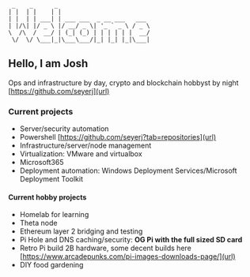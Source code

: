 ```
 _    _      _                           
| |  | |    | |                          
| |  | | ___| | ___ ___  _ __ ___   ___  
| |/\| |/ _ \ |/ __/ _ \| '_ ` _ \ / _ \ 
\  /\  /  __/ | (_| (_) | | | | | |  __/ 
 \/  \/ \___|_|\___\___/|_| |_| |_|\___| 

```    

## Hello, I am Josh

Ops and infrastructure by day, crypto and blockchain hobbyst by night
[https://github.com/seyerj](url)
 
### Current projects

- Server/security automation
- Powershell [https://github.com/seyerj?tab=repositories](url)
- Infrastructure/server/node management
- Virtualization: VMware and virtualbox
- Microsoft365
- Deployment automation: Windows Deployment Services/Microsoft Deployment Toolkit

#### Current hobby projects

- Homelab for learning
- Theta node
- Ethereum layer 2 bridging and testing
- Pi Hole and DNS caching/security: **OG Pi with the full sized SD card** 
- Retro Pi build 2B hardware, some decent builds here [https://www.arcadepunks.com/pi-images-downloads-page/](url)
- DIY food gardening
